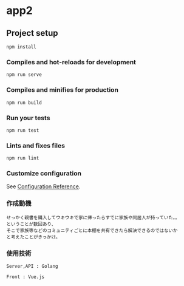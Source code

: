 # app2

## Project setup
```
npm install
```

### Compiles and hot-reloads for development
```
npm run serve
```

### Compiles and minifies for production
```
npm run build
```

### Run your tests
```
npm run test
```

### Lints and fixes files
```
npm run lint
```

### Customize configuration
See [Configuration Reference](https://cli.vuejs.org/config/).

### 作成動機
```
せっかく親書を購入してウキウキで家に帰ったらすでに家族や同居人が持っていた。。
ということが数回あり、
そこで家族等などのコミュニティごとに本棚を共有できたら解決できるのではないか
と考えたことがきっかけ。
```

### 使用技術
```
Server,API : Golang
```
```
Front : Vue.js
```
